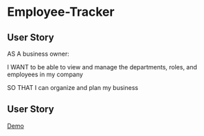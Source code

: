 # Employee-Tracker

## User Story

AS A business owner:

I WANT to be able to view and manage the departments, roles, and employees in my company

SO THAT I can organize and plan my business

## User Story

[Demo](https://drive.google.com/file/d/1F6PuNviIRMNeZUjzOGqv4dT4svyHX5kv/view?usp=share_link)

